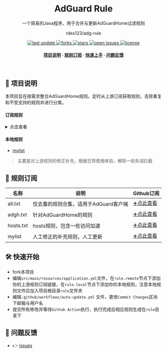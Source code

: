 <div align="center">
<h1>AdGuard Rule</h1>
  <p>
    一个简易的Java程序，用于合并与更新AdGuardHome过滤规则
  </p>
  <p>
     rdes123/adg-rule
  </p>
 
<!-- Badges -->
<p>
  <a href="https://github.com/tomcat10005/adguard-">
    <img src="https://img.shields.io/github/last-commit/fordes123/adg-rule?style=flat-square" alt="last update" />
  </a>
  <a href="https://github.com/tomcat10005/adguard-">
    <img src="https://img.shields.io/github/forks/fordes123/adg-rule?style=flat-square" alt="forks" />
  </a>
  <a href="https://github.com/tomcat10005/adguard-">
    <img src="https://img.shields.io/github/stars/fordes123/adg-rule?style=flat-square" alt="stars" />
  </a>
  <a href="https://github.com/tomcat10005/adguard-/issues/">
    <img src="https://img.shields.io/github/issues/fordes123/adg-rule?style=flat-square" alt="open issues" />
  </a>
  <a href="https://github.com/tomcat10005/adguard-">
    <img src="https://img.shields.io/github/license/fordes123/adg-rule?style=flat-square" alt="license" />
  </a>
</p>

<h4>
    <a href="#a">项目说明</a>
  <span> · </span>
    <a href="#b">规则订阅</a>
  <span> · </span>
    <a href="#c">快速上手</a>
  <span> · </span>
    <a href="#d">问题反馈</a>
  </h4>
</div>

<br />

<h2 id="a">📔 项目说明</h2>

本项目旨在按需求整合AdGuardHome规则。定时从上游订阅获取规则，去除重复和不受支持的规则并进行分类。

#### 订阅规则

<details>
<summary>点击查看</summary>
<ul>
    <li><a href="https://github.com/hoshsadiq/adblock-nocoin-list/">adblock-nocoin-list</a></li>
    <li><a href="https://github.com/durablenapkin/scamblocklist">Scam Blocklist</a></li>
    <li><a href="https://someonewhocares.org/hosts/zero/hosts">Dan Pollock's List</a></li>
    <li><a href="https://cdn.jsdelivr.net/gh/AdguardTeam/FiltersRegistry/filters/filter_15_DnsFilter/filter.txt">AdGuard DNS filter</a></li>
    <li><a href="https://pgl.yoyo.org/adservers/serverlist.php?hostformat=adblockplus&showintro=1&mimetype=plaintext">Peter Lowe's List</a></li>
    <li><a href="https://abp.oisd.nl/basic/">OISD Blocklist Basic</a></li>
    <li><a href="https://adaway.org/hosts.txt">AdAway Default Blocklist</a></li>
    <li><a href="https://github.com/crazy-max/WindowsSpyBlocker">WindowsSpyBlocker</a></li>
    <li><a href="https://github.com/o0HalfLife0o/list">HalfLife（pc）</a></li>
    <li><a href="https://github.com/banbendalao/ADgk">Adgk</a></li>
    <li><a href="https://github.com/VeleSila/yhosts">yhosts</a></li>
    <li><a href="https://github.com/privacy-protection-tools/anti-AD">anti-AD(AdGuardHome)</a></li> 
</ul>
</details>

#### 本地规则

- [mylist](#)
>主要是对上游规则的修正补充，根据日常使用体验，解除一些失误拦截

<h2 id="b">🎯 规则订阅</h2>

| 名称       | 说明                               | Github订阅                                                                            | 
|---------- |------------------------------------|-------------------------------------------------------------------------------------|
| all.txt   | 仅去重的规则合集，适用于AdGuard客户端| [✈️点此查看](https://raw.githubusercontent.com/tomcat10005/adguard-/main/rule/adgh.txt) | 
| adgh.txt  | 针对AdGuardHome的规则              | [✈️点此查看](https://raw.githubusercontent.com/tomcat10005/adguard-/main/rule/adgh.txt) | [
| hosts.txt | hosts规则，包含一些访问加速         | [✈️点此查看](https://raw.githubusercontent.com/tomcat10005/adguard-/main/rule/hosts.txt)  |
| mylist    | 人工修正的补充规则，人工更新         | [✈️点此查看](https://raw.githubusercontent.com/tomcat10005/adguard-/main/rule/mylist.txt) | 

<h2 id="c">🛠️ 快速开始</h2>

- fork本项目
- 编辑`src/main/resources/application.yml`文件，在`rule.remote`节点下添加你的上游规则订阅链接，在`rule.local`节点下添加你的本地规则，注意本地规则文件应加入项目根目录`rule`文件夹
- 编辑`.github/workflows/auto-update.yml` 文件，更改`Commit Changes`区块下邮箱与用户名
- 提交所有修改并等待`Github Action`执行，执行完成后相应规则生成在`rule`目录下

<h2 id="d">💬 问题反馈</h2>

- 👉 [issues](https://github.com/tomcat10005/adguard-/issues)
